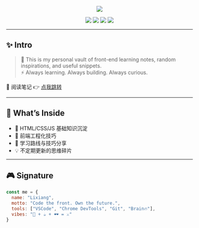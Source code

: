 <p align="center">
  <img src="https://capsule-render.vercel.app/api?type=waving&color=0:00c6ff,100:0072ff&height=250&section=header&text=FrontEnd%20Process🚀&fontSize=50&fontColor=ffffff" />
</p>

<p align="center">
  <img src="https://img.shields.io/badge/HTML5-E34F26?style=flat&logo=html5&logoColor=white" />
  <img src="https://img.shields.io/badge/CSS3-1572B6?style=flat&logo=css3&logoColor=white" />
  <img src="https://img.shields.io/badge/JavaScript-F7DF1E?style=flat&logo=javascript&logoColor=black" />
  <img src="https://img.shields.io/badge/Notebook-Updated-brightgreen?style=flat" />
</p>

---

## ✨ Intro

> 🚧 This is my personal vault of front-end learning notes, random inspirations, and useful snippets.  
> ⚡ Always learning. Always building. Always curious.

📘 阅读笔记 👉 [点我跳转](https://github.com/lixiang0618/FrontEnd_Process)

---

## 📂 What’s Inside

- 📄 HTML/CSS/JS 基础知识沉淀  
- 🧩 前端工程化技巧  
- 🎯 学习路线与技巧分享  
- 💡 不定期更新的思维碎片

---

## 🎮 Signature

```js
const me = {
  name: "Lixiang",
  motto: "Code the front. Own the future.",
  tools: ["VSCode", "Chrome DevTools", "Git", "Brain🔥"],
  vibes: "🧠 + ☕ + 🕶️ = ⚔️"
}
